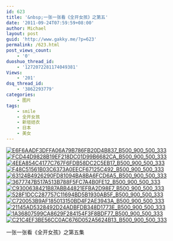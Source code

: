 ```yaml
---
id: 623
title: '&nbsp;一张一张看《全开女孩》之第五'
date: '2011-09-24T07:59:59+08:00'
author: Michael
layout: post
guid: 'http://www.gakky.me/?p=623'
permalink: /623.html
post_views_count:
    - '0'
duoshuo_thread_id:
    - '1272072281174049381'
Views:
    - '201'
dsq_thread_id:
    - '3862293779'
categories:
    - 图片
tags:
    - smile
    - 全开女孩
    - 新垣结衣
    - 日本
    - 美女
---
```


[![E6F6AADF3DFFA06A79B786FB20D4B837_B500_900_500_333](http://www.yui-aragaki.org/wp-content/uploads/img/E6F6AADF3DFFA06A79B786FB20D4B837_B500_900_500_333.jpeg)](http://www.yui-aragaki.org/wp-content/uploads/img/E6F6AADF3DFFA06A79B786FB20D4B837_B1280_1280_520_347.jpeg) [![FCD44D9828B19EF218DC01D99B6682CA_B500_900_500_333](http://www.yui-aragaki.org/wp-content/uploads/img/FCD44D9828B19EF218DC01D99B6682CA_B500_900_500_333.jpeg)](http://www.yui-aragaki.org/wp-content/uploads/img/FCD44D9828B19EF218DC01D99B6682CA_B1280_1280_520_347.jpeg) [![4EEA854C4177C767F6FDB58DC2C5EB17_B500_900_500_333](http://www.yui-aragaki.org/wp-content/uploads/img/4EEA854C4177C767F6FDB58DC2C5EB17_B500_900_500_333.jpeg)](http://www.yui-aragaki.org/wp-content/uploads/img/4EEA854C4177C767F6FDB58DC2C5EB17_B1280_1280_520_347.jpeg) [![F48C51561B03C6373A0EECF67125C492_B500_900_500_333](http://www.yui-aragaki.org/wp-content/uploads/img/F48C51561B03C6373A0EECF67125C492_B500_900_500_333.jpeg)](http://www.yui-aragaki.org/wp-content/uploads/img/F48C51561B03C6373A0EECF67125C492_B1280_1280_520_347.jpeg) [![63124B4926290FD81094BA8BA6FCD6A5_B500_900_500_333](http://www.yui-aragaki.org/wp-content/uploads/img/63124B4926290FD81094BA8BA6FCD6A5_B500_900_500_333.jpeg)](http://www.yui-aragaki.org/wp-content/uploads/img/63124B4926290FD81094BA8BA6FCD6A5_B1280_1280_520_347.jpeg) [![3677747B517A513B788F5FC7A4B0FE12_B500_900_500_333](http://www.yui-aragaki.org/wp-content/uploads/img/3677747B517A513B788F5FC7A4B0FE12_B500_900_500_333.jpeg)](http://www.yui-aragaki.org/wp-content/uploads/img/3677747B517A513B788F5FC7A4B0FE12_B1280_1280_520_347.jpeg) [![C9300638421B87ABB44821EFBA2D98E7_B500_900_500_333](http://www.yui-aragaki.org/wp-content/uploads/img/C9300638421B87ABB44821EFBA2D98E7_B500_900_500_333.jpeg)](http://www.yui-aragaki.org/wp-content/uploads/img/C9300638421B87ABB44821EFBA2D98E7_B1280_1280_520_347.jpeg) [![528F1DCC287757C11694BD5B1930AB5F_B500_900_500_333](http://www.yui-aragaki.org/wp-content/uploads/img/528F1DCC287757C11694BD5B1930AB5F_B500_900_500_333.jpeg)](http://www.yui-aragaki.org/wp-content/uploads/img/528F1DCC287757C11694BD5B1930AB5F_B1280_1280_520_347.jpeg) [![C720053B9AF185013150BD4F2AE3943A_B500_900_500_333](http://www.yui-aragaki.org/wp-content/uploads/img/C720053B9AF185013150BD4F2AE3943A_B500_900_500_333.jpeg)](http://www.yui-aragaki.org/wp-content/uploads/img/C720053B9AF185013150BD4F2AE3943A_B1280_1280_520_347.jpeg) [![21145AD5328492D24ADBFDB348D1773E_B500_900_500_333](http://www.yui-aragaki.org/wp-content/uploads/img/21145AD5328492D24ADBFDB348D1773E_B500_900_500_333.jpeg)](http://www.yui-aragaki.org/wp-content/uploads/img/21145AD5328492D24ADBFDB348D1773E_B1280_1280_520_347.jpeg) [![1A36807599CA8629F284154F3F8BDF77_B500_900_500_333](http://www.yui-aragaki.org/wp-content/uploads/img/1A36807599CA8629F284154F3F8BDF77_B500_900_500_333.jpeg)](http://www.yui-aragaki.org/wp-content/uploads/img/1A36807599CA8629F284154F3F8BDF77_B1280_1280_520_347.jpeg) [![C21C4EF3BE56CC0AC676D052A5624B13_B500_900_500_333](http://www.yui-aragaki.org/wp-content/uploads/img/C21C4EF3BE56CC0AC676D052A5624B13_B500_900_500_333.jpeg)](http://www.yui-aragaki.org/wp-content/uploads/img/C21C4EF3BE56CC0AC676D052A5624B13_B1280_1280_520_347.jpeg)

 一张一张看《全开女孩》之第五集